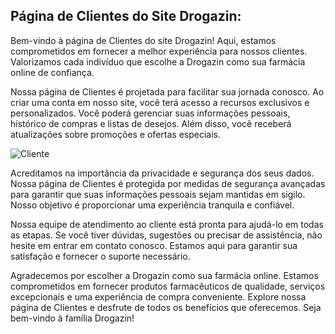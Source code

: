 ## Página de Clientes do Site Drogazin:

Bem-vindo à página de Clientes do site Drogazin! Aqui, estamos comprometidos em fornecer a melhor experiência para nossos clientes. Valorizamos cada indivíduo que escolhe a Drogazin como sua farmácia online de confiança.

Nossa página de Clientes é projetada para facilitar sua jornada conosco. Ao criar uma conta em nosso site, você terá acesso a recursos exclusivos e personalizados. Você poderá gerenciar suas informações pessoais, histórico de compras e listas de desejos. Além disso, você receberá atualizações sobre promoções e ofertas especiais.

![Cliente](https://github.com/shiinzinho/Repositorio-de-API-do-projeto-Drogazin/assets/140071474/3eac60c1-656c-4861-bedd-27de298a2246)

Acreditamos na importância da privacidade e segurança dos seus dados. Nossa página de Clientes é protegida por medidas de segurança avançadas para garantir que suas informações pessoais sejam mantidas em sigilo. Nosso objetivo é proporcionar uma experiência tranquila e confiável.

Nossa equipe de atendimento ao cliente está pronta para ajudá-lo em todas as etapas. Se você tiver dúvidas, sugestões ou precisar de assistência, não hesite em entrar em contato conosco. Estamos aqui para garantir sua satisfação e fornecer o suporte necessário.

Agradecemos por escolher a Drogazin como sua farmácia online. Estamos comprometidos em fornecer produtos farmacêuticos de qualidade, serviços excepcionais e uma experiência de compra conveniente. Explore nossa página de Clientes e desfrute de todos os benefícios que oferecemos. Seja bem-vindo à família Drogazin!